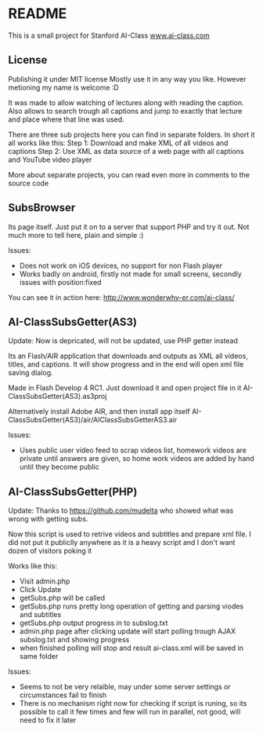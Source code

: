 README
======

This is a small project for Stanford AI-Class www.ai-class.com

License
-------

Publishing it under MIT license
Mostly use it in any way you like.
However metioning my name is welcome :D

It was made to allow watching of lectures along with reading the caption.
Also allows to search trough all captions and jump to exactly that lecture and place where that line was used.

There are three sub projects here you can find in separate folders.
In short it all works like this:
Step 1: Download and make XML of all videos and captions
Step 2: Use XML as data source of a web page with all captions and YouTube video player

More about separate projects, you can read even more in comments to the source code

SubsBrowser
-----------
Its page itself. Just put it on to a server that support PHP and try it out.
Not much more to tell here, plain and simple :)

Issues: 
* Does not work on iOS devices, no support for non Flash player
* Works badly on android, firstly not made for small screens, secondly issues with position:fixed

You can see it in action here: http://www.wonderwhy-er.com/ai-class/

AI-ClassSubsGetter(AS3)
-----------------------
Update: Now is depricated, will not be updated, use PHP getter instead

Its an Flash/AIR application that downloads and outputs as XML all videos, titles, and captions.
It will show progress and in the end will open xml file saving dialog.

Made in Flash Develop 4 RC1. Just download it and open project file in it AI-ClassSubsGetter(AS3).as3proj

Alternatively install Adobe AIR, and then install app itself AI-ClassSubsGetter(AS3)/air/AIClassSubsGetterAS3.air

Issues:
* Uses public user video feed to scrap videos list, homework videos are private until answers are given, so home work videos are added by hand until they become public

AI-ClassSubsGetter(PHP)
-----------------------
Update:
Thanks to https://github.com/mudelta who showed what was wrong with getting subs.

Now this script is used to retrive videos and subtitles and prepare xml file.
I did not put it publiclly anywhere as it is a heavy script and I don't want dozen of visitors poking it

Works like this:
* Visit admin.php
* Click Update
* getSubs.php will be called
* getSubs.php runs pretty long operation of getting and parsing viodes and subtitles
* getSubs.php output progress in to subslog.txt
* admin.php page after clicking update will start polling trough AJAX subslog.txt and showing progress
* when finished polling will stop and result ai-class.xml will be saved in same folder

Issues:
* Seems to not be very relaible, may under some server settings or circumstances fail to finish
* There is no mechanism right now for checking if script is runing, so its possible to call it few times and few will run in parallel, not good, will need to fix it later


